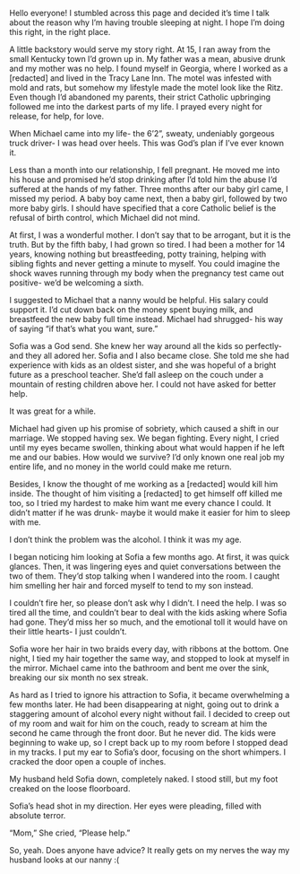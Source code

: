 Hello everyone! I stumbled across this page and decided it’s time I talk about the reason why I’m having trouble sleeping at night. I hope I’m doing this right, in the right place.

A little backstory would serve my story right. At 15, I ran away from the small Kentucky town I’d grown up in. My father was a mean, abusive drunk and my mother was no help. I found myself in Georgia, where I worked as a [redacted] and lived in the Tracy Lane Inn. The motel was infested with mold and rats, but somehow my lifestyle made the motel look like the Ritz.
Even though I’d abandoned my parents, their strict Catholic upbringing followed me into the darkest parts of my life. I prayed every night for release, for help, for love.

When Michael came into my life- the 6’2”, sweaty, undeniably gorgeous truck driver- I was head over heels. This was God’s plan if I’ve ever known it.

Less than a month into our relationship, I fell pregnant. He moved me into his house and promised he’d stop drinking after I’d told him the abuse I’d suffered at the hands of my father.
Three months after our baby girl came, I missed my period. A baby boy came next, then a baby girl, followed by two more baby girls.
I should have specified that a core Catholic belief is the refusal of birth control, which Michael did not mind.

At first, I was a wonderful mother. I don’t say that to be arrogant, but it is the truth. But by the fifth baby, I had grown so tired. I had been a mother for 14 years, knowing nothing but breastfeeding, potty training, helping with sibling fights and never getting a minute to myself. You could imagine the shock waves running through my body when the pregnancy test came out positive- we’d be welcoming a sixth.

I suggested to Michael that a nanny would be helpful. His salary could support it. I’d cut down back on the money spent buying milk, and breastfeed the new baby full time instead.
Michael had shrugged- his way of saying “if that’s what you want, sure.”

Sofia was a God send. She knew her way around all the kids so perfectly- and they all adored her. Sofia and I also became close. She told me she had experience with kids as an oldest sister, and she was hopeful of a bright future as a preschool teacher. She’d fall asleep on the couch under a mountain of resting children above her. I could not have asked for better help.

It was great for a while.

Michael had given up his promise of sobriety, which caused a shift in our marriage. We stopped having sex. We began fighting. Every night, I cried until my eyes became swollen, thinking about what would happen if he left me and our babies. How would we survive? I’d only known one real job my entire life, and no money in the world could make me return.

Besides, I know the thought of me working as a [redacted] would kill him inside. The thought of him visiting a [redacted] to get himself off killed me too, so I tried my hardest to make him want me every chance I could. It didn’t matter if he was drunk- maybe it would make it easier for him to sleep with me.

I don’t think the problem was the alcohol. I think it was my age.

I began noticing him looking at Sofia a few months ago. At first, it was quick glances. Then, it was lingering eyes and quiet conversations between the two of them. They’d stop talking when I wandered into the room. I caught him smelling her hair and forced myself to tend to my son instead.

I couldn’t fire her, so please don’t ask why I didn’t. I need the help. I was so tired all the time, and couldn’t bear to deal with the kids asking where Sofia had gone. They’d miss her so much, and the emotional toll it would have on their little hearts- I just couldn’t.

Sofia wore her hair in two braids every day, with ribbons at the bottom. One night, I tied my hair together the same way, and stopped to look at myself in the mirror. Michael came into the bathroom and bent me over the sink, breaking our six month no sex streak.

As hard as I tried to ignore his attraction to Sofia, it became overwhelming a few months later. He had been disappearing at night, going out to drink a staggering amount of alcohol every night without fail. I decided to creep out of my room and wait for him on the couch, ready to scream at him the second he came through the front door.
But he never did. The kids were beginning to wake up, so I crept back up to my room before I stopped dead in my tracks. I put my ear to Sofia’s door, focusing on the short whimpers. I cracked the door open a couple of inches.

My husband held Sofia down, completely naked. I stood still, but my foot creaked on the loose floorboard.

Sofia’s head shot in my direction. Her eyes were pleading, filled with absolute terror.

“Mom,” She cried, “Please help.”

So, yeah. Does anyone have advice? It really gets on my nerves the way my husband looks at our nanny :(